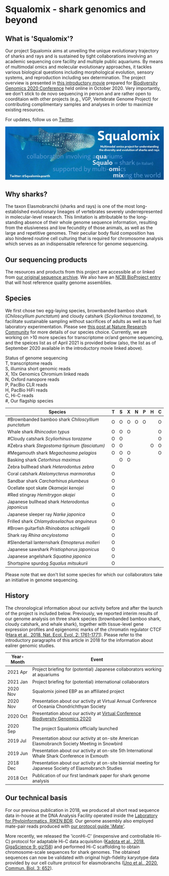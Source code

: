 # Squalomix - shark genomics and beyond

## What is 'Squalomix'?
Our project Squalomix aims at unveiling the unique evolutionary trajectory of sharks and rays and is sustained by tight collaborations involving an academic sequencing core facility and multiple public aquariums. By means of multimodal omics and molecular evolutionary approaches, it tackles various biological questions including morphological evolution, sensory systems, and reproduction including sex determination. The project overview is presented in [this introductory movie](https://youtu.be/3VG6t4Bqt8w) prepared for [Biodiversity Genomics 2020 Conference](https://www.sanger.ac.uk/science/biodiversity-genomics-2020/) held online in October 2020. Very importantly, we don't stick to de novo sequencing in person and are rather open to coorditaion with other projects (e.g., VGP, Vertebrate Genome Project) for contributing complimentary samples and analyses in order to maximize existing resources.

For updates, follow us on [Twitter](https://twitter.com/Squalomix4earth).


![logo](Squalomix-logo5.JPG)

## Why sharks?
The taxon Elasmobranchii (sharks and rays) is one of the most long-established evolutionary lineages of vertebrates severely underrepresented in molecular-level research. This limitation is attributable to the long-standing absence of their whole genome sequence information, resulting from the elusiveness and low fecundity of those animals, as well as the large and repetitive genomes. Their peculiar body fluid composition has also hindered routine cell culturing that is required for chromosome analysis which serves as an indispensable reference for genome sequencing. 

## Our sequencing products
The resources and products from this project are accessible at or linked from [our original sequence archive](https://transcriptome.riken.jp/squalomix/). We also have an [NCBI BioProject entry](https://www.ncbi.nlm.nih.gov/bioproject/PRJNA707598) that will host reference quality genome assemblies.

## Species
We first chose two egg-laying species, brownbanded bamboo shark (*Chiloscyllium punctatum*) and cloudy catshark (*Scyliorhinus torazame*), to facilitate sustainable sampling without sacrifices of adults as well as to fuel laboratory experimentation. Please see [this post at Nature Research Community](https://natureecoevocommunity.nature.com/posts/39600-decoding-shark-genomes-with-three-species-selected-for-different-reasons) for more details of our species choice. Currently, we are working on >10 more species for transcriptome or/and genome sequencing, and the speices list as of April 2021 is provided below (also, the list as of September 2020 available in the introductory movie linked above). 

Status of genome sequencing<br>
T, transcriptome reads<br>
S, illumina short genomic reads<br>
X, 10x Genomics Chromium linked reads<br>
N, Oxford nanopore reads<br>
P, PacBio CLR reads<br>
H, PacBio HiFi reads<br>
C, Hi-C reads<br>
#, Our flagship species<br>


| Species |T|S|X|N|P|H|C|
|----|----|----|----|----|----|----|----|
| #Brownbanded bamboo shark  *Chiloscyllium punctatum* | O | O | O | O | O |  | O |
| Whale shark  *Rhincodon typus* | O | O | O | |   |  | O |
| #Cloudy catshark  *Scyliorhinus torazame*  | O | O | |   | | | O |
| #Zebra shark  *Stegostoma tigrinum (fasciatum)*  | O | O |  ||   | O | O |
| #Megamouth shark  *Megachasma pelagios*  | O | O | O ||    |  | O |
| Basking shark  *Cetorhinus maximus*  |  | O | O | |   |  |  |
| Zebra bullhead shark *Heterodontus zebra*  | O | ||   | | | |
| Coral catshark *Atelomycterus marmoratus*  | O | ||   | | | |
| Sandbar shark *Carcharhinus plumbeus*  | O | | | ||   | |
| Ocellate spot skate *Okamejei kenojei*  | O | | | |  | | |
| #Red stingray *Hemitrygon akajei*  | O | | | |  | | |
| Japanese bullhead shark *Heterodontus japonicus*  | O | | |  | | | |
| Japanese sleeper ray *Narke japonica*  | O | | | |  | | |
| Frilled shark *Chlamydoselachus anguineus* | O | | |  | | | |
| #Brown guitarfish *Rhinobatos schlegelii*  | O | | ||   | | |
| Shark ray *Rhina ancylostoma*  | O | | | |  | | |
| #Slendertail lanternshark *Etmopterus molleri*  | O | | | |  | | |
| Japanese sawshark *Pristiophorus japonicus*  | O | | ||   | | |
| Japanese angelshark *Squatina japonica*  | O | | ||   | | |
| Shortspine spurdog *Squalus mitsukurii*  | O | | ||   | | |

Please note that we don't  list some species for which our collaborators take an initiative in genome sequencing.

## History
The chronological information about our activity before and after the launch of the project is included below. Previously, we reported interim results of our genome analysis on three shark species (brownbanded bamboo shark, cloudy catshark, and whale shark), together with tissue-level gene expression profiles and epigenomic marks of the chromatin regulator CTCF ([Hara et al., 2018. Nat. Ecol. Evol. 2: 1761-1771](https://www.nature.com/articles/s41559-018-0673-5)). Please refer to the introductory paragraphs of this article in 2018 for the information about ealirer genomic studies.

|Year-Month| Event|
|----|----|
|2021 Apr| Project briefing for (potential) Japanese collaborators working at aquariums |
|2021 Jan| Project briefing for (potential) international collaborators |
|2020 Nov| Squalomix joined EBP as an affiliated project|
|2020 Nov| Presentation about our activity at Virtual Annual Conference of Oceania Chondrichthyan Society | 
|2020 Oct| Presentation about our activity at [Virtual Conference Biodiversity Genomics 2020](https://www.sanger.ac.uk/science/biodiversity-genomics-2020/) |
|2020 Sep| The project Squalomix officially launched|
|2019 Jul| Presentation about our activity at on-site American Elasmobranch Society Meeting in Snowbird|
|2019 Jun| Presentation about our activity at on-site 5th International Whale Shark Conference in Exmouth|
|2018 Dec| Presentation about our activity at on-site biennial meeting for Japanese Society of Elasmobranch Studies|
|2018 Oct| Publication of our first landmark paper for shark genome analysis |


## Our technical basis
For our previous publication in 2018, we produced all short read sequence data in-house at the DNA Analysis Facility operated inside the [Laboratory for Phyloinformatics, RIKEN BDR](https://www.bdr.riken.jp/en/research/labs/kuraku-s/). Our genome assembly also employed mate-pair reads produced with [our protocol guide 'iMate'](https://www.slideshare.net/xsighex/imate-protocol-guide-version-20).

More recently, we released the 'iconHi-C' (inexpensive and controllable Hi-C) protocol for adaptable Hi-C data acquisition ([Kadota et al., 2018. GigaScience 9: giz158](https://doi.org/10.1093/gigascience/giz158)) and performed Hi-C scaffolding to obtain chromosome-scale sequences for shark genomes. The obtained sequences can now be validated with original high-fidelity karyotype data provided by our cell culture protocol for elasmobranchs ([Uno et al., 2020. Commun. Biol. 3: 652](https://www.nature.com/articles/s42003-020-01373-7)). 


